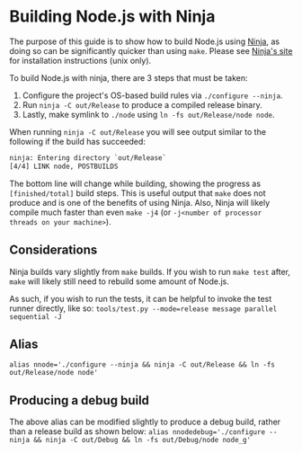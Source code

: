 # Building Node.js with Ninja

The purpose of this guide is to show how to build Node.js using [Ninja][], as
doing so can be significantly quicker than using `make`. Please see
[Ninja's site][Ninja] for installation instructions (unix only).

To build Node.js with ninja, there are 3 steps that must be taken:

1. Configure the project's OS-based build rules via `./configure --ninja`.
2. Run `ninja -C out/Release` to produce a compiled release binary.
3. Lastly, make symlink to `./node` using `ln -fs out/Release/node node`.

When running `ninja -C out/Release` you will see output similar to the following
if the build has succeeded:

```txt
ninja: Entering directory `out/Release`
[4/4] LINK node, POSTBUILDS
```

The bottom line will change while building, showing the progress as
`[finished/total]` build steps. This is useful output that `make` does not
produce and is one of the benefits of using Ninja. Also, Ninja will likely
compile much faster than even `make -j4` (or
`-j<number of processor threads on your machine>`).

## Considerations

Ninja builds vary slightly from `make` builds. If you wish to run `make test`
after, `make` will likely still need to rebuild some amount of Node.js.

As such, if you wish to run the tests, it can be helpful to invoke the test
runner directly, like so:
`tools/test.py --mode=release message parallel sequential -J`

## Alias

`alias nnode='./configure --ninja && ninja -C out/Release && ln -fs
out/Release/node node'`

## Producing a debug build

The above alias can be modified slightly to produce a debug build, rather than a
release build as shown below:
`alias nnodedebug='./configure --ninja && ninja -C out/Debug && ln -fs
out/Debug/node node_g'`


[Ninja]: https://ninja-build.org/
